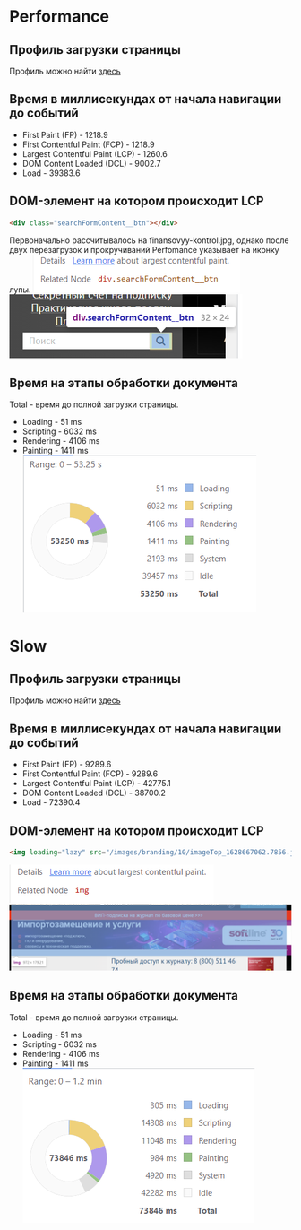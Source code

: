 # Performance

## Профиль загрузки страницы

Профиль можно найти [здесь](https://disk.yandex.ru/d/Z899MmCqfxdl8Q)

## Время в миллисекундах от начала навигации до событий

- First Paint (FP) - 1218.9
- First Contentful Paint (FCP) - 1218.9
- Largest Contentful Paint (LCP) - 1260.6
- DOM Content Loaded (DCL) - 9002.7
- Load - 39383.6

## DOM-элемент на котором происходит LCP

```html
<div class="searchFormContent__btn"></div>
```

Первоначально рассчитывалось на finansovyy-kontrol.jpg, однако после двух перезагрузок и прокручиваний Perfomance указывает на иконку лупы.
![Alt text](image.png)
![Alt text](image-1.png)

## Время на этапы обработки документа

Total - время до полной загрузки страницы.

- Loading - 51 ms
- Scripting - 6032 ms
- Rendering - 4106 ms
- Painting - 1411 ms
  ![Alt text](image-2.png)

# Slow

## Профиль загрузки страницы

Профиль можно найти [здесь](https://disk.yandex.ru/d/yQ0W5NTbUPP6gQ)

## Время в миллисекундах от начала навигации до событий

- First Paint (FP) - 9289.6
- First Contentful Paint (FCP) - 9289.6
- Largest Contentful Paint (LCP) - 42775.1
- DOM Content Loaded (DCL) - 38700.2
- Load - 72390.4

## DOM-элемент на котором происходит LCP

```html
<img loading="lazy" src="/images/branding/10/imageTop_1628667062.7856.jpg" data-url="/images/branding/10/imageTop_1628667062.7856.jpg" alt="-">
```

![](image-3.png)
![](image-4.png)

## Время на этапы обработки документа

Total - время до полной загрузки страницы.

- Loading - 51 ms
- Scripting - 6032 ms
- Rendering - 4106 ms
- Painting - 1411 ms
  ![Alt text](image-5.png)
